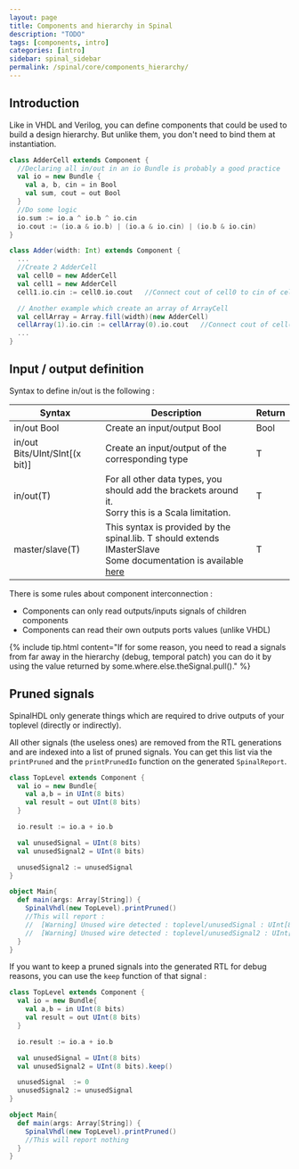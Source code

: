 ```yaml
---
layout: page
title: Components and hierarchy in Spinal
description: "TODO"
tags: [components, intro]
categories: [intro]
sidebar: spinal_sidebar
permalink: /spinal/core/components_hierarchy/
---
```



## Introduction
Like in VHDL and Verilog, you can define components that could be used to build a design hierarchy.  But unlike them, you don't need to bind them at instantiation.

```scala
class AdderCell extends Component {
  //Declaring all in/out in an io Bundle is probably a good practice
  val io = new Bundle {
    val a, b, cin = in Bool
    val sum, cout = out Bool
  }
  //Do some logic
  io.sum := io.a ^ io.b ^ io.cin
  io.cout := (io.a & io.b) | (io.a & io.cin) | (io.b & io.cin)
}

class Adder(width: Int) extends Component {
  ...
  //Create 2 AdderCell
  val cell0 = new AdderCell
  val cell1 = new AdderCell
  cell1.io.cin := cell0.io.cout   //Connect cout of cell0 to cin of cell1

  // Another example which create an array of ArrayCell
  val cellArray = Array.fill(width)(new AdderCell)
  cellArray(1).io.cin := cellArray(0).io.cout   //Connect cout of cell(0) to cin of cell(1)
  ...
}
```

## Input / output definition

Syntax to define in/out is the following :

| Syntax | Description| Return
| ------- | ---- | --- |
| in/out Bool | Create an input/output Bool | Bool |
| in/out Bits/UInt/SInt[(x bit)]| Create an input/output of the corresponding type | T |
| in/out(T)| For all other data types, you should add the brackets around it.<br> Sorry this is a Scala limitation. | T |
| master/slave(T)| This syntax is provided by the spinal.lib. T should extends IMasterSlave<br> Some documentation is available [here](/SpinalDoc/spinal/core/types/#interface-example-apb) | T |

There is some rules about component interconnection :

- Components can only read outputs/inputs signals of children components
- Components can read their own outputs ports values (unlike VHDL)

{% include tip.html content="If for some reason, you need to read a signals from far away in the hierarchy (debug, temporal patch) you can do it by using the value returned by some.where.else.theSignal.pull()." %}

## Pruned signals
SpinalHDL only generate things which are required to drive outputs of your toplevel (directly or indirectly).

All other signals (the useless ones) are removed from the RTL generations and are indexed into a list of pruned signals. You can get this list via the `printPruned` and the `printPrunedIo` function on the generated `SpinalReport`.

```scala
class TopLevel extends Component {
  val io = new Bundle{
    val a,b = in UInt(8 bits)
    val result = out UInt(8 bits)
  }

  io.result := io.a + io.b

  val unusedSignal = UInt(8 bits)
  val unusedSignal2 = UInt(8 bits)

  unusedSignal2 := unusedSignal
}

object Main{
  def main(args: Array[String]) {
    SpinalVhdl(new TopLevel).printPruned()
    //This will report :
    //  [Warning] Unused wire detected : toplevel/unusedSignal : UInt[8 bits]
    //  [Warning] Unused wire detected : toplevel/unusedSignal2 : UInt[8 bits]
  }
}
```

If you want to keep a pruned signals into the generated RTL for debug reasons, you can use the `keep` function of that signal :

```scala
class TopLevel extends Component {
  val io = new Bundle{
    val a,b = in UInt(8 bits)
    val result = out UInt(8 bits)
  }

  io.result := io.a + io.b

  val unusedSignal = UInt(8 bits)
  val unusedSignal2 = UInt(8 bits).keep()

  unusedSignal  := 0
  unusedSignal2 := unusedSignal
}

object Main{
  def main(args: Array[String]) {
    SpinalVhdl(new TopLevel).printPruned()
    //This will report nothing
  }
}
```


<!--
TODO
### Input or Output is a basic type

### Input or Output is a bundle type

## Master/Slave interface

-->
